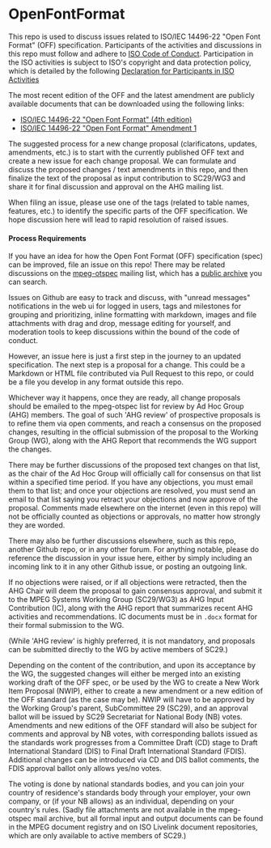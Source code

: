 # OpenFontFormat

This repo is used to discuss issues related to ISO/IEC 14496-22 "Open Font Format" (OFF) specification. Participants of the activities and discussions in this repo must follow and adhere to [ISO Code of Conduct](https://www.iso.org/files/live/sites/isoorg/files/store/en/PUB100397.pdf). Participation in the ISO activities is subject to ISO's copyright and data protection policy, which is detailed by the following [Declaration for Participants in ISO Activities](https://www.iso.org/declaration-for-participants-in-iso-activities.html)

The most recent edition of the OFF and the latest amendment are publicly available documents that can be downloaded using the following links:
- [ISO/IEC 14496-22 "Open Font Format" (4th edition)](https://standards.iso.org/ittf/PubliclyAvailableStandards/c074461_ISO_IEC_14496-22_2019.zip)
- [ISO/IEC 14496-22 "Open Font Format" Amendment 1](https://standards.iso.org/ittf/PubliclyAvailableStandards/c078865_ISO_IEC_14496-22_2019_Amd_1_2020(en).zip)

The suggested process for a new change proposal (clarificatons, updates, amendments, etc.) is to  start with the currently published OFF text and create a new issue for each change proposal. We can formulate and discuss the proposed changes / text amendments in this repo, and then finalize the text of the proposal as input contribution to SC29/WG3 and share it for final discussion and approval on the AHG mailing list. 

When filing an issue, please use one of the tags (related to table names, features, etc.) to identify the specific parts of the OFF specification. We hope discussion here will lead to rapid resolution of raised issues.

#### Process Requirements

If you have an idea for how the Open Font Format (OFF) specification (spec) can be improved, file an issue on this repo!
There may be related discussions on the [mpeg-otspec](https://lists.aau.at/mailman/listinfo/mpeg-otspec) mailing list, which has a [public archive](https://lists.aau.at/pipermail/mpeg-otspec/) you can search.

Issues on Github are easy to track and discuss, with 
"unread messages" notifications in the web ui for logged in users, 
tags and milestones for grouping and prioritizing, 
inline formatting with markdown, 
images and file attachments with drag and drop, 
message editing for yourself, and 
moderation tools to keep discussions within the bound of the code of conduct. 

However, an issue here is just a first step in the journey to an updated specification.
The next step is a proposal for a change.
This could be a Markdown or HTML file contributed via Pull Request to this repo, or could be a file you develop in any format outside this repo. 

Whichever way it happens, once they are ready, all change proposals should be emailed to the mpeg-otspec list for review by Ad Hoc Group (AHG) members.
The goal of such 'AHG review' of prospective proposals is to refine them via open comments, and reach a consensus on the proposed changes, resulting in the official submission of the proposal to the Working Group (WG), along with the AHG Report that recommends the WG support the changes.

There may be further discussions of the proposed text changes on that list, as the chair of the Ad Hoc Group will officially call for consensus on that list within a specified time period.
If you have any objections, you must email them to that list; and once your objections are resolved, you must send an email to that list saying you retract your objections and now approve of the proposal. 
Comments made elsewhere on the internet (even in this repo) will not be officially counted as objections or approvals, no matter how strongly they are worded.

There may also be further discussions elsewhere, such as this repo, another Github repo, or in any other forum.
For anything notable, please do reference the discussion in your issue here, either by simply including an incoming link to it in any other Github issue, or posting an outgoing link.

If no objections were raised, or if all objections were retracted, then the AHG Chair will deem the proposal to gain consensus approval, and submit it to the MPEG Systems Working Group (SC29/WG3) as AHG Input Contribution (IC), along with the AHG report that summarizes recent AHG activities and recommendations.
IC documents must be in `.docx` format for their formal submission to the WG.

(While 'AHG review' is highly preferred, it is not mandatory, and proposals can be submitted directly to the WG by active members of SC29.)

Depending on the content of the contribution, and upon its acceptance by the WG, the suggested changes will either be merged into an existing working draft of the OFF spec, or be used by the WG to create a New Work Item Proposal (NWIP), either to create a new amendment or a new edition of the OFF standard (as the case may be).
NWIP will have to be approved by the Working Group's parent, SubCommittee 29 (SC29), and an approval ballot will be issued by SC29 Secretariat for National Body (NB) votes.
Amendments and new editions of the OFF standard will also be subject for comments and approval by NB votes, with corresponding ballots issued as the standards work progresses from a Committee Draft (CD) stage to Draft International Standard (DIS) to Final Draft International Standard (FDIS).
Additional changes can be introduced via CD and DIS ballot comments, the FDIS approval ballot only allows yes/no votes.

The voting is done by national standards bodies, and you can join your country of residence's standards body through your employer, your own company, or (if your NB allows) as an individual, depending on your country's rules. 
(Sadly file attachments are not available in the mpeg-otspec mail archive, but all formal input and output documents can be found in the MPEG document registry and on ISO Livelink document repositories, which are only available to active members of SC29.)
